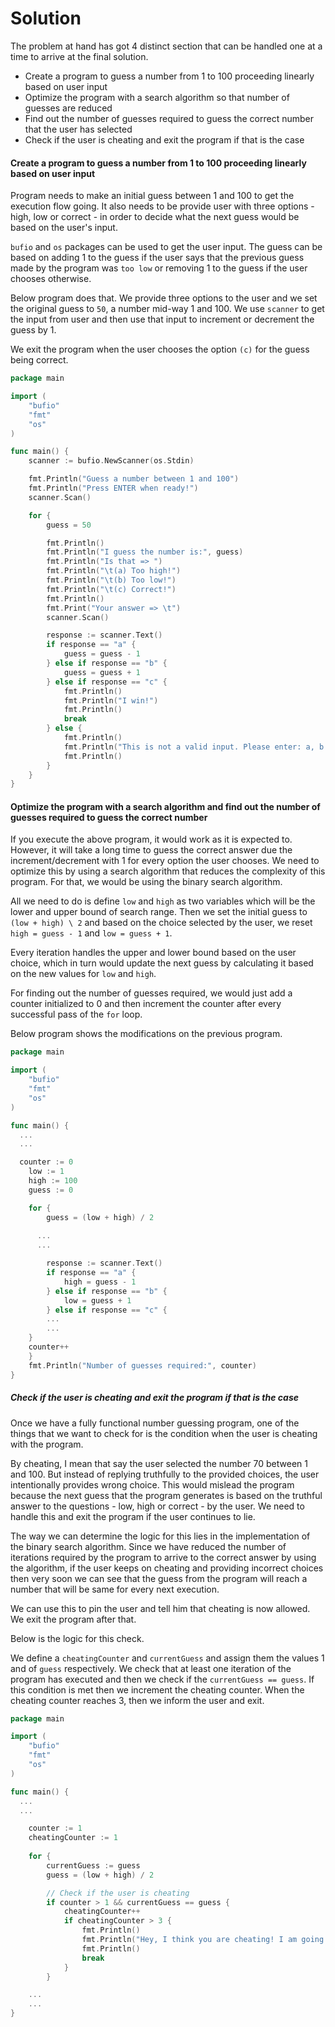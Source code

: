 # Solution

The problem at hand has got 4 distinct section that can be handled one at a time to arrive at the final solution.

- Create a program to guess a number from 1 to 100 proceeding linearly based on user input
- Optimize the program with a search algorithm so that number of guesses are reduced
- Find out the number of guesses required to guess the correct number that the user has selected
- Check if the user is cheating and exit the program if that is the case

#### Create a program to guess a number from 1 to 100 proceeding linearly based on user input

Program needs to make an initial guess between 1 and 100 to get the execution flow going. It also needs to be provide user with three options - high, low or correct - in order to decide what the next guess would be based on the user's input.

`bufio` and `os` packages can be used to get the user input. The guess can be based on adding 1 to the guess if the user says that the previous guess made by the program was `too low` or removing 1 to the guess if the user chooses otherwise.

Below program does that. We provide three options to the user and we set the original guess to `50`, a number mid-way 1 and 100. We use `scanner` to get the input from user and then use that input to increment or decrement the guess by 1.

We exit the program when the user chooses the option `(c)` for the guess being correct.

```go
package main

import (
	"bufio"
	"fmt"
	"os"
)

func main() {
	scanner := bufio.NewScanner(os.Stdin)

	fmt.Println("Guess a number between 1 and 100")
	fmt.Println("Press ENTER when ready!")
	scanner.Scan()

	for {
		guess = 50

		fmt.Println()
		fmt.Println("I guess the number is:", guess)
		fmt.Println("Is that => ")
		fmt.Println("\t(a) Too high!")
		fmt.Println("\t(b) Too low!")
		fmt.Println("\t(c) Correct!")
		fmt.Println()
		fmt.Print("Your answer => \t")
		scanner.Scan()

		response := scanner.Text()
		if response == "a" {
			guess = guess - 1
		} else if response == "b" {
			guess = guess + 1
		} else if response == "c" {
			fmt.Println()
			fmt.Println("I win!")
			fmt.Println()
			break
		} else {
			fmt.Println()
			fmt.Println("This is not a valid input. Please enter: a, b or c!")
			fmt.Println()
		}
	}
}
```

#### Optimize the program with a search algorithm and find out the number of guesses required to guess the correct number

If you execute the above program, it would work as it is expected to. However, it will take a long time to guess the correct answer due the increment/decrement with 1 for every option the user chooses. We need to optimize this by using a search algorithm that reduces the complexity of this program. For that, we would be using the binary search algorithm.

All we need to do is define `low` and `high` as two variables which will be the lower and upper bound of search range. Then we set the initial guess to `(low + high) \ 2` and based on the choice selected by the user, we reset `high = guess - 1` and `low = guess + 1`. 

Every iteration handles the upper and lower bound based on the user choice, which in turn would update the next guess by calculating it based on the new values for `low` and `high`.

For finding out the number of guesses required, we would just add a counter initialized to 0 and then increment the counter after every successful pass of the `for` loop.

Below program shows the modifications on the previous program.

```go
package main

import (
	"bufio"
	"fmt"
	"os"
)

func main() {
  ...
  ...

  counter := 0
	low := 1
	high := 100
	guess := 0

	for {
		guess = (low + high) / 2
      
      ...
      ...

		response := scanner.Text()
		if response == "a" {
			high = guess - 1
		} else if response == "b" {
			low = guess + 1
		} else if response == "c" {
        ...
        ...
    }
    counter++
	}
	fmt.Println("Number of guesses required:", counter)
}
```

##### Check if the user is cheating and exit the program if that is the case

Once we have a fully functional number guessing program, one of the things that we want to check for is the condition when the user is cheating with the program.

By cheating, I mean that say the user selected the number 70 between 1 and 100. But instead of replying truthfully to the provided choices, the user intentionally provides wrong choice. This would mislead the program because the next guess that the program generates is based on the truthful answer to the questions - low, high or correct - by the user. We need to handle this and exit the program if the user continues to lie.

The way we can determine the logic for this lies in the implementation of the binary search algorithm. Since we have reduced the number of iterations required by the program to arrive to the correct answer by using the algorithm, if the user keeps on cheating and providing incorrect choices then very soon we can see that the guess from the program will reach a number that will be same for every next execution.

We can use this to pin the user and tell him that cheating is now allowed. We exit the program after that.

Below is the logic for this check.

We define a `cheatingCounter` and `currentGuess` and assign them the values 1 and of `guess` respectively. We check that at least one iteration of the program has executed and then we check if the `currentGuess == guess`. If this condition is met then we increment the cheating counter. When the cheating counter reaches 3, then we inform the user and exit.

```go
package main

import (
	"bufio"
	"fmt"
	"os"
)

func main() {
  ...
  ...

	counter := 1
	cheatingCounter := 1
	
	for {
		currentGuess := guess
		guess = (low + high) / 2

		// Check if the user is cheating
		if counter > 1 && currentGuess == guess {
			cheatingCounter++
			if cheatingCounter > 3 {
				fmt.Println()
				fmt.Println("Hey, I think you are cheating! I am going to stop the game now.")
				fmt.Println()
				break
			}
		}

    ...
    ...
}
```